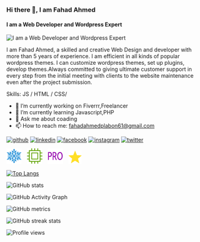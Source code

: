 ### Hi there 👋, I am Fahad Ahmed
#### I am a Web Developer and Wordpress Expert
![I am a Web Developer and Wordpress Expert](https://media-exp1.licdn.com/dms/image/C4E16AQFenCMVacR57w/profile-displaybackgroundimage-shrink_350_1400/0/1630271547650?e=1660780800&v=beta&t=XEBhCsgccx_wOpuPBPeHrsU1xjwN0hC-7dsj3UtPUXc)

I am Fahad Ahmed, a skilled and creative Web Design and developer with more than 5 years of experience. I am efficient in all kinds of popular wordpress themes. I can customize wordpress themes, set up plugins, develop themes.Always committed to giving ultimate customer support in every step from the initial meeting with clients to the website maintenance even after the project submission.

Skills:  JS / HTML / CSS/

- 🔭 I’m currently working on Fiverrr,Freelancer 
- 🌱 I’m currently learning Javascript,PHP 
- 💬 Ask me about coading 
- 📫 How to reach me: fahadahmedplabon61@gmail.com 


[<img src='https://cdn.jsdelivr.net/npm/simple-icons@3.0.1/icons/github.svg' alt='github' height='40'>](https://github.com/fahadahmed61)  [<img src='https://cdn.jsdelivr.net/npm/simple-icons@3.0.1/icons/linkedin.svg' alt='linkedin' height='40'>](https://www.linkedin.com/in/fahadahmed61/)  [<img src='https://cdn.jsdelivr.net/npm/simple-icons@3.0.1/icons/facebook.svg' alt='facebook' height='40'>](https://www.facebook.com/fahadahmed61)  [<img src='https://cdn.jsdelivr.net/npm/simple-icons@3.0.1/icons/instagram.svg' alt='instagram' height='40'>](https://www.instagram.com/fahadahmed611/)  [<img src='https://cdn.jsdelivr.net/npm/simple-icons@3.0.1/icons/twitter.svg' alt='twitter' height='40'>](https://twitter.com/fahadahmed611)  

<a href='https://archiveprogram.github.com/'><img src='https://raw.githubusercontent.com/acervenky/animated-github-badges/master/assets/acbadge.gif' width='40' height='40'></a> <a href='https://docs.github.com/en/developers'><img src='https://raw.githubusercontent.com/acervenky/animated-github-badges/master/assets/devbadge.gif' width='40' height='40'></a> <a href='https://github.com/pricing'><img src='https://raw.githubusercontent.com/acervenky/animated-github-badges/master/assets/pro.gif' width='40' height='40'></a> <a href='https://stars.github.com/'><img src='https://raw.githubusercontent.com/acervenky/animated-github-badges/master/assets/starbadge.gif' width='35' height='35'></a> 

[![Top Langs](https://github-readme-stats.vercel.app/api/top-langs/?username=fahadahmed61)](https://github.com/anuraghazra/github-readme-stats)

![GitHub stats](https://github-readme-stats.vercel.app/api?username=fahadahmed61&show_icons=true)  

![GitHub Activity Graph](https://activity-graph.herokuapp.com/graph?username=fahadahmed61)  

![GitHub metrics](https://metrics.lecoq.io/fahadahmed61)  

![GitHub streak stats](https://github-readme-streak-stats.herokuapp.com/?user=fahadahmed61)  

![Profile views](https://gpvc.arturio.dev/fahadahmed61)  
